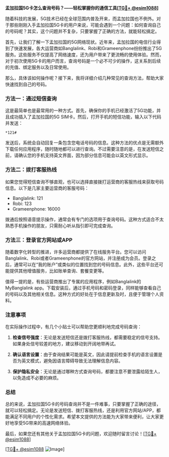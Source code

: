 **孟加拉国5G卡怎么查询号码？——轻松掌握你的通信工具[[TG💪+ @esim1088](https://t.me/s/esim1088)]**

随着科技的发展，5G技术已经在全球范围内普及开来，而孟加拉国也不例外。对于那些刚刚入手孟加拉国5G卡的用户来说，可能会遇到一个问题：如何查询自己的号码呢？其实，这个问题并不复杂，只要掌握了正确的方法，就能轻松搞定。

首先，让我们了解一下孟加拉国的5G网络现状。近年来，孟加拉国的电信行业得到了快速发展，各大运营商如Banglalink、Robi和Grameenphone纷纷推出了5G服务。这些服务不仅提高了网络速度，还为用户带来了更流畅的使用体验。然而，对于初次使用5G卡的用户而言，查询号码是一个必不可少的操作，这关系到后续的充值、绑定服务以及日常使用。

那么，具体该如何操作呢？接下来，我将详细介绍几种常见的查询方法，帮助大家快速找到自己的号码。

### 方法一：通过短信查询

这是最简单也是最常用的一种方式。首先，确保你的手机已经激活了5G功能，并且成功插入了孟加拉国的5G SIM卡。然后，打开手机的短信功能，输入以下代码并发送：

```
*121#
```

发送后，系统会自动回复一条包含您电话号码的信息。这种方法的优点是无需额外下载任何应用程序，随时随地都可以进行查询。不过需要注意的是，在发送短信之前，请确认您的手机支持英文界面，因为部分信息可能会以英文形式显示。

### 方法二：拨打客服热线

如果您觉得短信查询不够直观，也可以选择直接拨打运营商的客服热线来获取号码信息。以下是几家主要运营商的客服号码：

- Banglalink: 121
- Robi: 123
- Grameenphone: 16000

拨通后按照语音提示操作，通常会有专门的选项用于查询号码。这种方式适合不太熟悉手机操作的朋友，只需耐心听从指引即可完成查询。

### 方法三：登录官方网站或APP

随着数字化转型的推进，许多运营商都提供了在线服务平台。您可以访问Banglalink、Robi或者Grameenphone的官方网站，并注册成为会员。登录之后，通常可以在“我的账户”或类似的位置找到您的号码信息。此外，这些平台还可能提供其他增值服务，比如账单查询、套餐变更等。

值得一提的是，有些运营商推出了专属的应用程序，例如Banglalink的MyBanglalink app。下载安装后，通过手机号码和密码登录，同样能够查看自己的号码以及其他相关信息。这种方式的好处在于信息更新及时，且便于管理个人资料。

### 注意事项

在实际操作过程中，有几个小贴士可以帮助您更顺利地完成号码查询：

1. **检查信号强度**：无论是发送短信还是拨打客服热线，都需要稳定的信号支持。如果身处信号较差的地方，建议移动到开阔地带再试。
   
2. **确认语言设置**：由于查询结果可能是英文，因此请提前检查手机的语言设置是否为英文模式，避免因语言障碍导致无法理解信息内容。

3. **保护隐私安全**：无论是通过哪种方式查询号码，都要注意不要泄露给陌生人，以免造成不必要的麻烦。

### 总结

总的来说，孟加拉国5G卡的号码查询并不是一件难事，只要掌握了正确的途径，就可以轻松搞定。无论是发送短信、拨打客服热线，还是利用官方网站/APP，都能满足不同用户的个性化需求。希望本文提供的方法能为大家带来便利，让大家更好地享受5G带来的高速网络体验。

最后，如果您还有其他关于孟加拉国5G卡的问题，欢迎随时留言讨论！[[TG💪+ @esim1088](https://t.me/s/esim1088)] 

[[TG💪+ @esim1088](https://t.me/s/esim1088) ![Image](https://i.postimg.cc/4NQfJmqS/Snipaste-2025-05-13-00-14-12.png)]